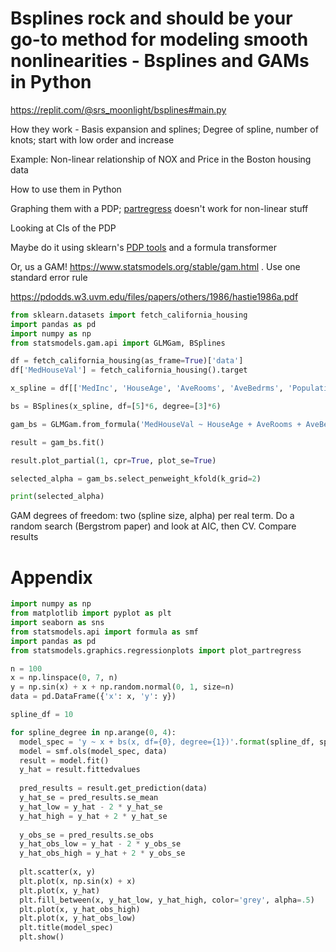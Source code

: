# Bsplines rock and should be your go-to method for modeling smooth nonlinearities - Bsplines and GAMs in Python

https://replit.com/@srs_moonlight/bsplines#main.py

How they work - Basis expansion and splines; Degree of spline, number of knots; start with low order and increase

Example: Non-linear relationship of NOX and Price in the Boston housing data

How to use them in Python

Graphing them with a PDP; [partregress](https://www.statsmodels.org/stable/generated/statsmodels.graphics.regressionplots.plot_partregress.html#statsmodels.graphics.regressionplots.plot_partregress) doesn't work for non-linear stuff

Looking at CIs of the PDP

Maybe do it using sklearn's [PDP tools](https://scikit-learn.org/stable/modules/partial_dependence.html) and a formula transformer

Or, us a GAM! https://www.statsmodels.org/stable/gam.html . Use one standard error rule

https://pdodds.w3.uvm.edu/files/papers/others/1986/hastie1986a.pdf

```python
from sklearn.datasets import fetch_california_housing
import pandas as pd
import numpy as np
from statsmodels.gam.api import GLMGam, BSplines

df = fetch_california_housing(as_frame=True)['data']
df['MedHouseVal'] = fetch_california_housing().target

x_spline = df[['MedInc', 'HouseAge', 'AveRooms', 'AveBedrms', 'Population', 'AveOccup']]

bs = BSplines(x_spline, df=[5]*6, degree=[3]*6)

gam_bs = GLMGam.from_formula('MedHouseVal ~ HouseAge + AveRooms + AveBedrms + Population + AveOccup', data=df, smoother=bs)

result = gam_bs.fit()

result.plot_partial(1, cpr=True, plot_se=True)

selected_alpha = gam_bs.select_penweight_kfold(k_grid=2)

print(selected_alpha)
```

GAM degrees of freedom: two (spline size, alpha) per real term. Do a random search (Bergstrom paper) and look at AIC, then CV. Compare results

# Appendix

```python
import numpy as np
from matplotlib import pyplot as plt
import seaborn as sns
from statsmodels.api import formula as smf
import pandas as pd
from statsmodels.graphics.regressionplots import plot_partregress

n = 100
x = np.linspace(0, 7, n)
y = np.sin(x) + x + np.random.normal(0, 1, size=n)
data = pd.DataFrame({'x': x, 'y': y})

spline_df = 10

for spline_degree in np.arange(0, 4):
  model_spec = 'y ~ x + bs(x, df={0}, degree={1})'.format(spline_df, spline_degree)
  model = smf.ols(model_spec, data)
  result = model.fit()
  y_hat = result.fittedvalues
  
  pred_results = result.get_prediction(data)
  y_hat_se = pred_results.se_mean
  y_hat_low = y_hat - 2 * y_hat_se
  y_hat_high = y_hat + 2 * y_hat_se
  
  y_obs_se = pred_results.se_obs
  y_hat_obs_low = y_hat - 2 * y_obs_se
  y_hat_obs_high = y_hat + 2 * y_obs_se
  
  plt.scatter(x, y)
  plt.plot(x, np.sin(x) + x)
  plt.plot(x, y_hat)
  plt.fill_between(x, y_hat_low, y_hat_high, color='grey', alpha=.5)
  plt.plot(x, y_hat_obs_high)
  plt.plot(x, y_hat_obs_low)
  plt.title(model_spec)
  plt.show()
  ```
